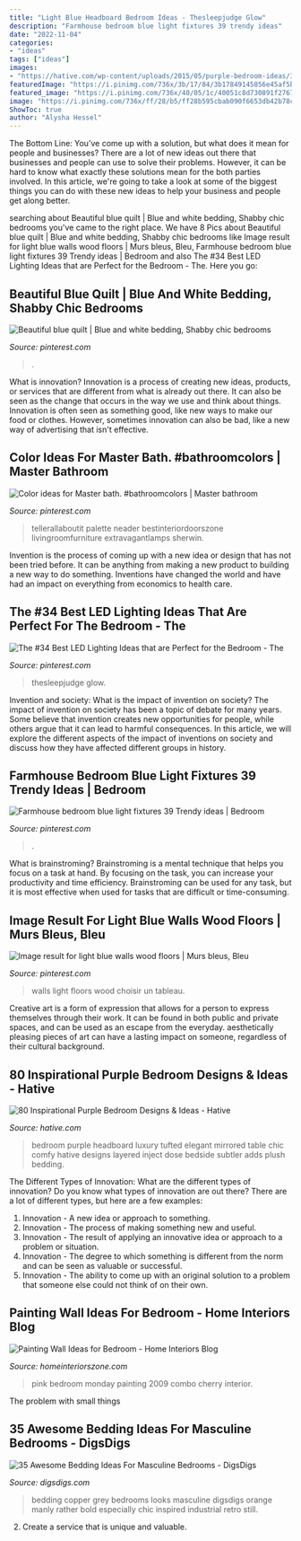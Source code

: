 ```yaml
---
title: "Light Blue Headboard Bedroom Ideas - Thesleepjudge Glow"
description: "Farmhouse bedroom blue light fixtures 39 trendy ideas"
date: "2022-11-04"
categories:
- "ideas"
tags: ["ideas"]
images:
- "https://hative.com/wp-content/uploads/2015/05/purple-bedroom-ideas/30-purple-bedroom-ideas.jpg"
featuredImage: "https://i.pinimg.com/736x/3b/17/84/3b17849145856e45af5beeb9085060c4.jpg"
featured_image: "https://i.pinimg.com/736x/40/05/1c/40051c8d730891f2767d2f5fe62a8e62.jpg"
image: "https://i.pinimg.com/736x/ff/28/b5/ff28b595cbab090f6653db42b78c3e75.jpg"
ShowToc: true
author: "Alysha Hessel"
---
```



The Bottom Line: You’ve come up with a solution, but what does it mean for people and businesses?
There are a lot of new ideas out there that businesses and people can use to solve their problems. However, it can be hard to know what exactly these solutions mean for the both parties involved. In this article, we're going to take a look at some of the biggest things you can do with these new ideas to help your business and people get along better.

	

		
searching about Beautiful blue quilt | Blue and white bedding, Shabby chic bedrooms you've came to the right place. We have 8 Pics about Beautiful blue quilt | Blue and white bedding, Shabby chic bedrooms like Image result for light blue walls wood floors | Murs bleus, Bleu, Farmhouse bedroom blue light fixtures 39 Trendy ideas | Bedroom and also The #34 Best LED Lighting Ideas that are Perfect for the Bedroom - The. Here you go:
		
    
## Beautiful Blue Quilt | Blue And White Bedding, Shabby Chic Bedrooms

<img loading=lazy src="https://i.pinimg.com/736x/d1/c7/3d/d1c73ddfb8c6b725f4d3ed8c13e3be82--comforters.jpg" onerror="this.onerror=null;this.src='https://tse1.mm.bing.net/th?id=OIP.CyJ_lpg8FJYBe6UFGg6n-AHaNJ&amp;pid=15.1';" alt="Beautiful blue quilt | Blue and white bedding, Shabby chic bedrooms">

_Source: pinterest.com_

>. 

	

What is innovation?
Innovation is a process of creating new ideas, products, or services that are different from what is already out there. It can also be seen as the change that occurs in the way we use and think about things. Innovation is often seen as something good, like new ways to make our food or clothes. However, sometimes innovation can also be bad, like a new way of advertising that isn't effective.

    
## Color Ideas For Master Bath. #bathroomcolors | Master Bathroom

<img loading=lazy src="https://i.pinimg.com/736x/3b/17/84/3b17849145856e45af5beeb9085060c4.jpg" onerror="this.onerror=null;this.src='https://tse4.mm.bing.net/th?id=OIP.G47o8eSRJaMpEzSGrC1mOwAAAA&amp;pid=15.1';" alt="Color ideas for Master bath. #bathroomcolors | Master bathroom">

_Source: pinterest.com_

>tellerallaboutit palette neader bestinteriordoorszone livingroomfurniture extravagantlamps sherwin. 

	

Invention is the process of coming up with a new idea or design that has not been tried before. It can be anything from making a new product to building a new way to do something. Inventions have changed the world and have had an impact on everything from economics to health care.

    
## The #34 Best LED Lighting Ideas That Are Perfect For The Bedroom - The

<img loading=lazy src="https://i.pinimg.com/736x/30/90/6c/30906c8fe1350c981c573a6cc239c9af.jpg" onerror="this.onerror=null;this.src='https://tse3.mm.bing.net/th?id=OIP.tNK7I2N_h5K7ZFACNWGqPQHaKv&amp;pid=15.1';" alt="The #34 Best LED Lighting Ideas that are Perfect for the Bedroom - The">

_Source: pinterest.com_

>thesleepjudge glow. 

	

Invention and society: What is the impact of invention on society?
The impact of invention on society has been a topic of debate for many years. Some believe that invention creates new opportunities for people, while others argue that it can lead to harmful consequences. In this article, we will explore the different aspects of the impact of inventions on society and discuss how they have affected different groups in history.

    
## Farmhouse Bedroom Blue Light Fixtures 39 Trendy Ideas | Bedroom

<img loading=lazy src="https://i.pinimg.com/736x/ff/28/b5/ff28b595cbab090f6653db42b78c3e75.jpg" onerror="this.onerror=null;this.src='https://tse1.mm.bing.net/th?id=OIP.G0-BXjjn6XjcCnPg3EDUIwAAAA&amp;pid=15.1';" alt="Farmhouse bedroom blue light fixtures 39 Trendy ideas | Bedroom">

_Source: pinterest.com_

>. 

	

What is brainstroming? Brainstroming is a mental technique that helps you focus on a task at hand. By focusing on the task, you can increase your productivity and time efficiency. Brainstroming can be used for any task, but it is most effective when used for tasks that are difficult or time-consuming.

    
## Image Result For Light Blue Walls Wood Floors | Murs Bleus, Bleu

<img loading=lazy src="https://i.pinimg.com/736x/40/05/1c/40051c8d730891f2767d2f5fe62a8e62.jpg" onerror="this.onerror=null;this.src='https://tse3.mm.bing.net/th?id=OIP.s_azRw9zBhT1Hbxa8OlPLgHaLC&amp;pid=15.1';" alt="Image result for light blue walls wood floors | Murs bleus, Bleu">

_Source: pinterest.com_

>walls light floors wood choisir un tableau. 

	

Creative art is a form of expression that allows for a person to express themselves through their work. It can be found in both public and private spaces, and can be used as an escape from the everyday. aesthetically pleasing pieces of art can have a lasting impact on someone, regardless of their cultural background.

    
## 80 Inspirational Purple Bedroom Designs &amp; Ideas - Hative

<img loading=lazy src="https://hative.com/wp-content/uploads/2015/05/purple-bedroom-ideas/30-purple-bedroom-ideas.jpg" onerror="this.onerror=null;this.src='https://tse2.mm.bing.net/th?id=OIP.VvUcoyRzQnvLJmfkBC1__gHaKr&amp;pid=15.1';" alt="80 Inspirational Purple Bedroom Designs &amp; Ideas - Hative">

_Source: hative.com_

>bedroom purple headboard luxury tufted elegant mirrored table chic comfy hative designs layered inject dose bedside subtler adds plush bedding. 

	

The Different Types of Innovation: What are the different types of innovation?
Do you know what types of innovation are out there? There are a lot of different types, but here are a few examples: 
1. Innovation - A new idea or approach to something. 
2. Innovation - The process of making something new and useful. 
3. Innovation - The result of applying an innovative idea or approach to a problem or situation. 
4. Innovation - The degree to which something is different from the norm and can be seen as valuable or successful. 
5. Innovation - The ability to come up with an original solution to a problem that someone else could not think of on their own.

    
## Painting Wall Ideas For Bedroom - Home Interiors Blog

<img loading=lazy src="http://www.homeinteriorszone.com/wp-content/uploads/2014/01/Cherry-pink.jpg" onerror="this.onerror=null;this.src='https://tse4.mm.bing.net/th?id=OIP.5GkhegW1LBwKEPfF9hsfIgAAAA&amp;pid=15.1';" alt="Painting Wall Ideas for Bedroom - Home Interiors Blog">

_Source: homeinteriorszone.com_

>pink bedroom monday painting 2009 combo cherry interior. 

	

The problem with small things
 

    
## 35 Awesome Bedding Ideas For Masculine Bedrooms - DigsDigs

<img loading=lazy src="https://www.digsdigs.com/photos/32-grey-and-copper-bedding.jpg" onerror="this.onerror=null;this.src='https://tse2.mm.bing.net/th?id=OIP.kZd-2PgMvAJWpjWxuhT8mAHaLH&amp;pid=15.1';" alt="35 Awesome Bedding Ideas For Masculine Bedrooms - DigsDigs">

_Source: digsdigs.com_

>bedding copper grey bedrooms looks masculine digsdigs orange manly rather bold especially chic inspired industrial retro still. 

	

2. Create a service that is unique and valuable.

